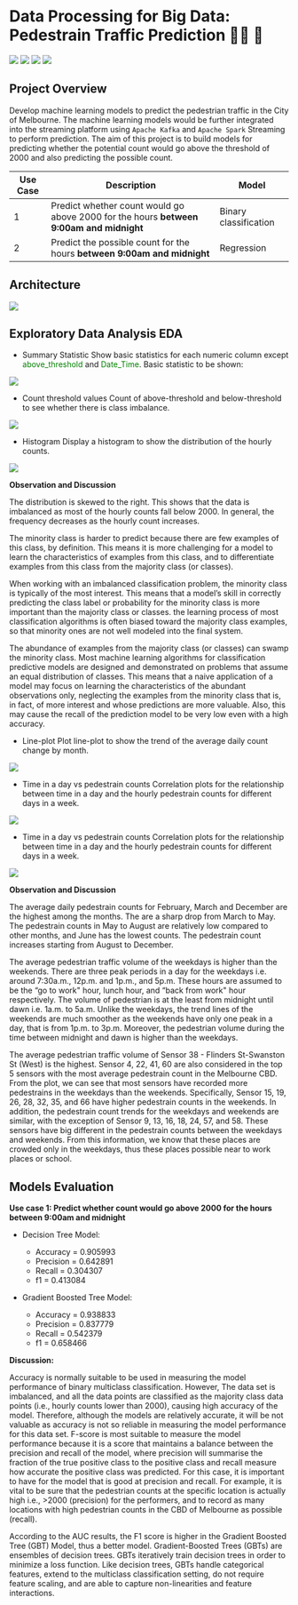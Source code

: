 # Data Processing for Big Data: Pedestrain Traffic Prediction :walking_man: :vertical_traffic_light:
![](https://img.shields.io/badge/Author-SinYee-informational?style=flat&logo=<LOGO_NAME>&logoColor=white&color=2bbc8a) ![](https://img.shields.io/badge/Tool-PySpark-informational?style=flat&logo=<LOGO_NAME>&logoColor=white&color=2bbc8a) ![](https://img.shields.io/badge/Tool-MLlib-informational?style=flat&logo=<LOGO_NAME>&logoColor=white&color=2bbc8a) ![](https://img.shields.io/badge/Tool-Pandas-informational?style=flat&logo=<LOGO_NAME>&logoColor=white&color=2bbc8a)
## Project Overview
Develop machine learning models to predict the pedestrian traffic in the City of Melbourne. The machine learning models would be further integrated into the streaming platform using `Apache Kafka` and `Apache Spark` Streaming to perform prediction. The aim of this project is to build models for predicting whether the potential count would go above the threshold of 2000 and also predicting the possible count.

| Use Case | Description | Model |
| --- | ----------- | --- |
| 1 | Predict whether count would go above 2000 for the hours **between 9:00am and midnight** | Binary classification|
| 2 | Predict the possible count for the hours **between 9:00am and midnight** | Regression |

## Architecture
![](https://github.com/sinyeen/Pedestrain_Traffic_Prediction_BigData/blob/main/Images/Arch.JPG)

## Exploratory Data Analysis EDA
* Summary Statistic
Show basic statistics for each numeric column except <span style="color: green;">above_threshold</span> and <span style="color: green;">Date_Time</span>. Basic statistic to be shown:

![](https://github.com/sinyeen/Pedestrain_Traffic_Prediction_BigData/blob/main/Images/sum%20stats.JPG)

* Count threshold values
Count of above-threshold and below-threshold to see whether there is class imbalance.

![](https://github.com/sinyeen/Pedestrain_Traffic_Prediction_BigData/blob/main/Images/count%20no.JPG)

* Histogram
Display a histogram to show the distribution of the hourly counts. 

![](https://github.com/sinyeen/Pedestrain_Traffic_Prediction_BigData/blob/main/Images/histogram.JPG)

**Observation and Discussion**

The distribution is skewed to the right. This shows that the data is imbalanced as most of the hourly counts fall below 2000. In general, the frequency decreases as the hourly count increases.

The minority class is harder to predict because there are few examples of this class, by definition. This means it is more challenging for a model to learn the characteristics of examples from this class, and to differentiate examples from this class from the majority class (or classes). 

When working with an imbalanced classification problem, the minority class is typically of the most interest. This means that a model’s skill in correctly predicting the class label or probability for the minority class is more important than the majority class or classes. the learning process of most classification algorithms is often biased toward the majority class examples, so that minority ones are not well modeled into the final system.

The abundance of examples from the majority class (or classes) can swamp the minority class. Most machine learning algorithms for classification predictive models are designed and demonstrated on problems that assume an equal distribution of classes. This means that a naive application of a model may focus on learning the characteristics of the abundant observations only, neglecting the examples from the minority class that is, in fact, of more interest and whose predictions are more valuable. Also, this may cause the recall of the prediction model to be very low even with a high accuracy. 

* Line-plot
Plot line-plot to show the trend of the average daily count change by month. 

![](https://github.com/sinyeen/Pedestrain_Traffic_Prediction_BigData/blob/main/Images/line%20plot.JPG)

* Time in a day vs pedestrain counts
Correlation plots for the relationship between time in a day and the hourly pedestrain counts for different days in a week.

![](https://github.com/sinyeen/Pedestrain_Traffic_Prediction_BigData/blob/main/Images/trend.JPG)

* Time in a day vs pedestrain counts
Correlation plots for the relationship between time in a day and the hourly pedestrain counts for different days in a week.

![](https://github.com/sinyeen/Pedestrain_Traffic_Prediction_BigData/blob/main/Images/pes%20count.JPG)

**Observation and Discussion**

The average daily pedestrain counts for February, March and December are the highest among the months. The are a sharp drop from March to May. The pedestrain counts in May to August are relatively low compared to other months, and June has the lowest counts. The pedestrain count increases starting from August to December.

The average pedestrian traffic volume of the weekdays is higher than the weekends. There are three peak periods in a day for the weekdays i.e. around 7:30a.m., 12p.m. and 1p.m., and 5p.m. These hours are assumed to be the “go to work" hour, lunch hour, and “back from work" hour respectively. The volume of pedestrian is at the least from midnight until dawn i.e. 1a.m. to 5a.m. Unlike the weekdays, the trend lines of the weekends are much smoother as the weekends have only one peak in a day, that is from 1p.m. to 3p.m. Moreover, the pedestrian volume during the time between midnight and dawn is higher than the weekdays.

The average pedestrian traffic volume of Sensor 38 - Flinders St-Swanston St (West) is the highest. Sensor 4, 22, 41, 60 are also considered in the top 5 sensors with the most average pedestrain count in the Melbourne CBD. From the plot, we can see that most sensors have recorded more pedestrains in the weekdays than the weekends. Specifically, Sensor 15, 19, 26, 28, 32, 35, and 66 have higher pedestrain counts in the weekends. In addition, the pedestrain count trends for the weekdays and weekends are similar, with the exception of Sensor 9, 13, 16, 18, 24, 57, and 58. These sensors have big different in the pedestrain counts between the weekdays and weekends. From this information, we know that these places are crowded only in the weekdays, thus these places possible near to work places or school.

## Models Evaluation
**Use case 1: Predict whether count would go above 2000 for the hours between 9:00am and midnight**

* Decision Tree Model:
  * Accuracy = 0.905993
  * Precision = 0.642891
  * Recall = 0.304307
  * f1 = 0.413084 

* Gradient Boosted Tree Model:
  * Accuracy = 0.938833
  * Precision = 0.837779
  * Recall = 0.542379
  * f1 = 0.658466 

**Discussion:**

Accuracy is normally suitable to be used in measuring the model performance of binary multiclass classification. However, The data set is imbalanced, and all the data points are classified as the majority class data points (i.e., hourly counts lower than 2000), causing high accuracy of the model. Therefore, although the models are relatively accurate, it will be not valuable as accuracy is not so reliable in measuring the model performance for this data set. F-score is most suitable to measure the model performance because it is a score that maintains a balance between the precision and recall of the model, where precision will summarise the fraction of the true positive class to the positive class and recall measure how accurate the positive class was predicted. For this case, it is important to have for the model that is good at precision and recall. For example, it is vital to be sure that the pedestrian counts at the specific location is actually high i.e., >2000 (precision) for the performers, and to record as many locations with high pedestrian counts in the CBD of Melbourne as possible (recall).

According to the AUC results, the F1 score is higher in the Gradient Boosted Tree (GBT) Model, thus a better model. Gradient-Boosted Trees (GBTs) are ensembles of decision trees. GBTs iteratively train decision trees in order to minimize a loss function. Like decision trees, GBTs handle categorical features, extend to the multiclass classification setting, do not require feature scaling, and are able to capture non-linearities and feature interactions.



